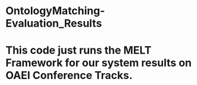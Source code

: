 # OntologyMatching-Evaluation_Results

# This code just runs the MELT Framework for our system results on OAEI Conference Tracks.

